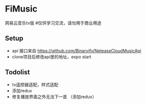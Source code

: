 # FiMusic
网易云音乐tv版
#仅供学习交流，请勿用于商业用途

## Setup
* api 接口来自 https://github.com/Binaryify/NeteaseCloudMusicApi
* clone项目后修改api里的地址，expo start

## Todolist
* tv遥控器适配，样式适配
* 添加redux
* 修复播放界面之外无法下一首 （添加redux）

